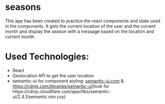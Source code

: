 # seasons

This app has been created to practice the react components and state used in the components.
It gets the current location of the user and the current month and display the season with a message based on the location and current month.

<h1>Used Technologies:</h1>
<ul>
    <li>React</li>
    <li>Geolocation API to get the user location</li>
    <li>semantic-ui for component styling: <a href ="semantic-ui.com">semantic-ui.com</a> & <a href="https://cdnjs.com/libraries/semantic-ui">https://cdnjs.com/libraries/semantic-ui</a>(look for https://cdnjs.cloudflare.com/ajax/libs/semantic-ui/2.4.1/semantic.min.css)</li>
</ul>
